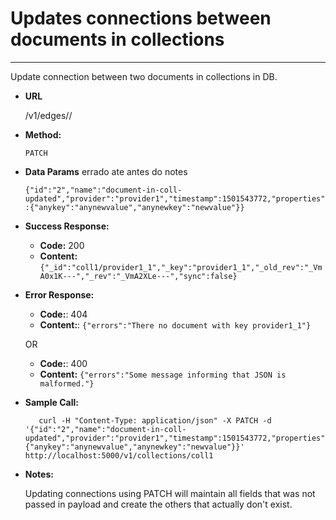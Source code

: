 # Updates connections between documents in collections

----
  Update connection between two documents in collections in DB.

* **URL**

  /v1/edges/<edge>/<key>

* **Method:**

  `PATCH`

* **Data Params** errado ate antes do notes

  `{"id":"2","name":"document-in-coll-updated","provider":"provider1","timestamp":1501543772,"properties":{"anykey":"anynewvalue","anynewkey":"newvalue"}}`

* **Success Response:**

  * **Code:** 200
  * **Content:** `{"_id":"coll1/provider1_1","_key":"provider1_1","_old_rev":"_VmA0x1K---","_rev":"_VmA2XLe---","sync":false}`
 
* **Error Response:**

  * **Code:**: 404
  * **Content:**: `{"errors":"There no document with key provider1_1"}`
  
  OR
  
  * **Code:**: 400
  * **Content:** `{"errors":"Some message informing that JSON is malformed."}`

* **Sample Call:**

  ```shell
     curl -H "Content-Type: application/json" -X PATCH -d '{"id":"2","name":"document-in-coll-updated","provider":"provider1","timestamp":1501543772,"properties":{"anykey":"anynewvalue","anynewkey":"newvalue"}}' http://localhost:5000/v1/collections/coll1
  ```

* **Notes:**
  
  Updating connections using PATCH will maintain all fields that was not passed in payload and create the others that actually don't exist.
